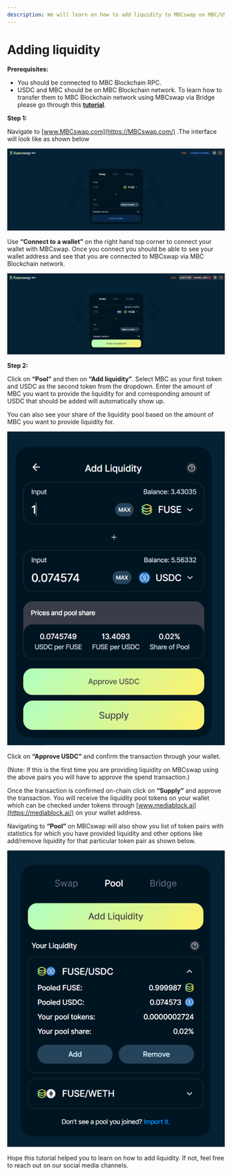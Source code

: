 ```yaml
---
description: We will learn on how to add liquidity to MBCswap on MBC/USDC pair.
---
```


# Adding liquidity

**Prerequisites:**

* You should be connected to MBC Blockchain RPC.
* USDC and MBC should be on MBC Blockchain network. To learn how to transfer them to MBC Blockchain network using MBCswap via Bridge please go through this [**tutorial**](https://doc.mediablock.ai/the-MBC-chain/token-bridges/transfer-MBC-using-bridge-on-MBCswap).

**Step 1:**

Navigate to [www.MBCswap.com](https://MBCswap.com/) .The interface will look like as shown below

![](../.gitbook/assets/0%20%287%29.png)

Use **“Connect to a wallet”** on the right hand top corner to connect your wallet with MBCswap. Once you connect you should be able to see your wallet address and see that you are connected to MBCswap via MBC Blockchain network.

![](../.gitbook/assets/1%20%2810%29.png)

  
**Step 2:**

Click on **“Pool”** and then on **“Add liquidity”**. Select MBC as your first token and USDC as the second token from the dropdown. Enter the amount of MBC you want to provide the liquidity for and corresponding amount of USDC that should be added will automatically show up.

You can also see your share of the liquidity pool based on the amount of MBC you want to provide liquidity for.

![](../.gitbook/assets/2%20%2810%29.png)

Click on **“Approve USDC”** and confirm the transaction through your wallet.

\(Note: If this is the first time you are providing liquidity on MBCswap using the above pairs you will have to approve the spend transaction.\)

Once the transaction is confirmed on-chain click on **“Supply”** and approve the transaction. You will receive the liquidity pool tokens on your wallet which can be checked under tokens through [www.mediablock.ai](https://mediablock.ai/) on your wallet address.

Navigating to **“Pool”** on MBCswap will also show you list of token pairs with statistics for which you have provided liquidity and other options like add/remove liquidity for that particular token pair as shown below.

![](../.gitbook/assets/3%20%289%29.png)

Hope this tutorial helped you to learn on how to add liquidity. If not, feel free to reach out on our social media channels.

